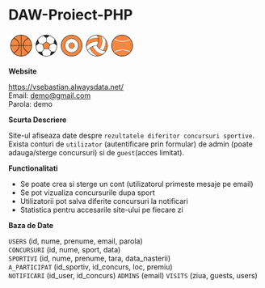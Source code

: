 # DAW-Proiect-PHP

<img src="assets/baschet.svg" width="50" height="50"><img src="assets/fotbal.svg" width="50" height="50"><img src="assets/darts.svg" width="50" height="50"><img src="assets/volei.svg" width="50" height="50"><img src="assets/tenis.svg" width="50" height="50">
<br>

**Website**

https://vsebastian.alwaysdata.net/  
Email: demo@gmail.com  
Parola: demo

**Scurta Descriere**

Site-ul afiseaza date despre `rezultatele diferitor concursuri sportive`. Exista conturi de `utilizator` (autentificare prin formular) de admin (poate adauga/sterge concursuri) si de `guest`(acces limitat).

**Functionalitati**

- Se poate crea si sterge un cont (utilizatorul primeste mesaje pe email)
- Se pot vizualiza concursurile dupa sport
- Utilizatorii pot salva diferite concursuri la notificari
- Statistica pentru accesarile site-ului pe fiecare zi

**Baza de Date**

`USERS` (id, nume, prenume, email, parola)  
`CONCURSURI` (id, nume, sport, data)  
`SPORTIVI` (id, nume, prenume, tara, data_nasterii)  
`A_PARTICIPAT` (id_sportiv, id_concurs, loc, premiu)  
`NOTIFICARI` (id_user, id_concurs)
`ADMINS` (email)
`VISITS` (ziua, guests, users)
